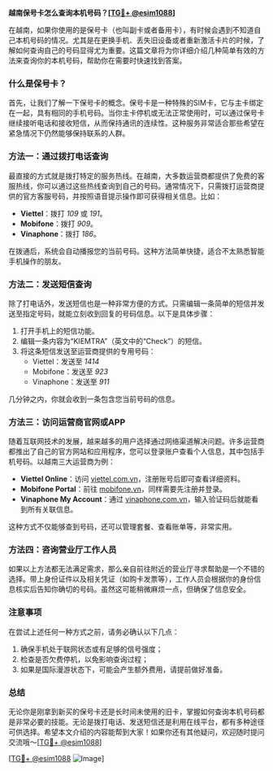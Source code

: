 **越南保号卡怎么查询本机号码？[[TG💪+ @esim1088](https://t.me/s/esim1088)]**

在越南，如果你使用的是保号卡（也叫副卡或者备用卡），有时候会遇到不知道自己本机号码的情况。尤其是在更换手机、丢失旧设备或者重新激活卡片的时候，了解如何查询自己的号码显得尤为重要。这篇文章将为你详细介绍几种简单有效的方法来查询你的本机号码，帮助你在需要时快速找到答案。

### 什么是保号卡？

首先，让我们了解一下保号卡的概念。保号卡是一种特殊的SIM卡，它与主卡绑定在一起，具有相同的手机号码。当你主卡停机或无法正常使用时，可以通过保号卡继续接听电话和接收短信，从而保持通讯的连续性。这种服务非常适合那些希望在紧急情况下仍然能够保持联系的人群。

### 方法一：通过拨打电话查询

最直接的方式就是拨打特定的服务热线。在越南，大多数运营商都提供了免费的客服热线，你可以通过这些热线查询到自己的号码。通常情况下，只需拨打运营商提供的官方客服号码，并按照语音提示操作即可获得相关信息。比如：

- **Viettel**：拨打 *109* 或 *191*。
- **Mobifone**：拨打 *909*。
- **Vinaphone**：拨打 *186*。

在拨通后，系统会自动播报您的当前号码。这种方法简单快捷，适合不太熟悉智能手机操作的朋友。

### 方法二：发送短信查询

除了打电话外，发送短信也是一种非常方便的方式。只需编辑一条简单的短信并发送至指定号码，就能立刻收到回复的号码信息。以下是具体步骤：

1. 打开手机上的短信功能。
2. 编辑一条内容为“KIEMTRA”（英文中的“Check”）的短信。
3. 将这条短信发送至运营商提供的专用号码：
   - Viettel：发送至 *1414*
   - Mobifone：发送至 *923*
   - Vinaphone：发送至 *911*

几分钟之内，你就会收到一条包含您当前号码的信息。

### 方法三：访问运营商官网或APP

随着互联网技术的发展，越来越多的用户选择通过网络渠道解决问题。许多运营商都推出了自己的官方网站和应用程序，您可以登录账户查看个人信息，其中包括手机号码。以越南三大运营商为例：

- **Viettel Online**：访问 [viettel.com.vn](http://viettel.com.vn)，注册账号后即可查看详细资料。
- **Mobifone Portal**：前往 [mobifone.vn](http://mobifone.vn)，同样需要先注册并登录。
- **Vinaphone My Account**：通过 [vinaphone.com.vn](http://vinaphone.com.vn)，输入验证码后就能看到所有关联信息。

这种方式不仅能够查到号码，还可以管理套餐、查看账单等，非常实用。

### 方法四：咨询营业厅工作人员

如果以上方法都无法满足需求，那么亲自前往附近的营业厅寻求帮助是一个不错的选择。带上身份证件以及相关凭证（如购卡发票等），工作人员会根据你的身份信息核实后告知你确切的号码。虽然这可能稍微麻烦一点，但确保了信息安全。

### 注意事项

在尝试上述任何一种方式之前，请务必确认以下几点：
1. 确保手机处于联网状态或有足够的信号强度；
2. 检查是否欠费停机，以免影响查询过程；
3. 如果是国际漫游状态下，可能会产生额外费用，请提前做好准备。

### 总结

无论你是刚拿到新买的保号卡还是长时间未使用的旧卡，掌握如何查询本机号码都是非常必要的技能。无论是拨打电话、发送短信还是利用在线平台，都有多种途径可供选择。希望本文介绍的内容能帮到大家！如果你还有其他疑问，欢迎随时提问交流哦～[[TG💪+ @esim1088](https://t.me/s/esim1088)]

[[TG💪+ @esim1088](https://t.me/s/esim1088) ![Image](https://i.postimg.cc/4NQfJmqS/Snipaste-2025-05-13-00-14-12.png)]